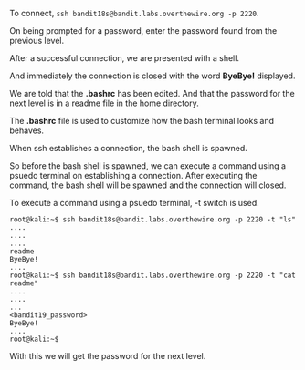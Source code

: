 To connect, `ssh bandit18s@bandit.labs.overthewire.org -p 2220`.

On being prompted for a password, enter the password found from the previous level.

After a successful connection, we are presented with a shell.

And immediately the connection is closed with the word **ByeBye!** displayed.

We are told that the **.bashrc** has been edited. And that the password for the next level is in a readme file in the home directory.

The **.bashrc** file is used to customize how the bash terminal looks and behaves.

When ssh establishes a connection, the bash shell is spawned.

So before the bash shell is spawned, we can execute a command using a psuedo terminal on establishing a connection. After executing the command, the bash shell will be spawned and the connection will closed.

To execute a command using a psuedo terminal, -t switch is used.

```
root@kali:~$ ssh bandit18s@bandit.labs.overthewire.org -p 2220 -t "ls"
....
....
....
readme
ByeBye!
....
root@kali:~$ ssh bandit18s@bandit.labs.overthewire.org -p 2220 -t "cat readme"
....
....
...
<bandit19_password>
ByeBye!
....
root@kali:~$
```

With this we will get the password for the next level.
